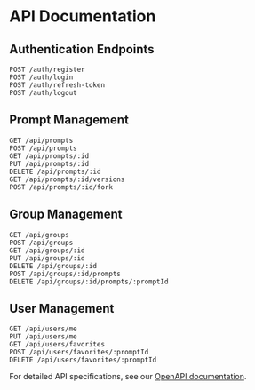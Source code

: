 # API Documentation

## Authentication Endpoints

```http
POST /auth/register
POST /auth/login
POST /auth/refresh-token
POST /auth/logout
```

## Prompt Management

```http
GET /api/prompts
POST /api/prompts
GET /api/prompts/:id
PUT /api/prompts/:id
DELETE /api/prompts/:id
GET /api/prompts/:id/versions
POST /api/prompts/:id/fork
```

## Group Management

```http
GET /api/groups
POST /api/groups
GET /api/groups/:id
PUT /api/groups/:id
DELETE /api/groups/:id
POST /api/groups/:id/prompts
DELETE /api/groups/:id/prompts/:promptId
```

## User Management

```http
GET /api/users/me
PUT /api/users/me
GET /api/users/favorites
POST /api/users/favorites/:promptId
DELETE /api/users/favorites/:promptId
```

For detailed API specifications, see our [OpenAPI documentation](./openapi.yaml).